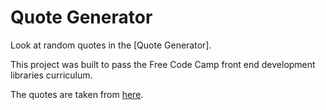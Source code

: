 # Quote Generator

Look at random quotes in the [Quote Generator].

This project was built to pass the Free Code Camp front end development libraries curriculum.

The quotes are taken from [here](https://gist.github.com/nasrulhazim/54b659e43b1035215cd0ba1d4577ee80).